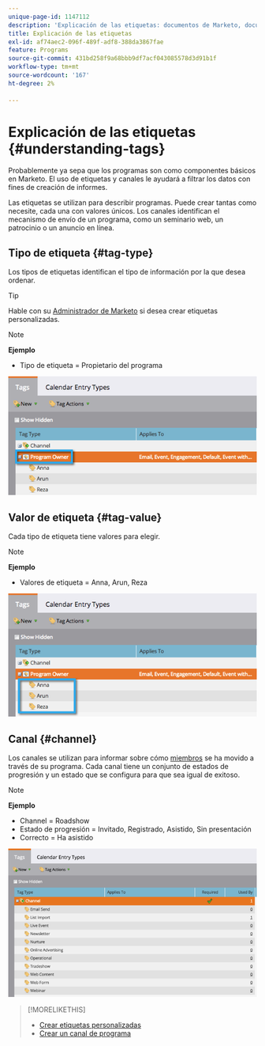 ```yaml
---
unique-page-id: 1147112
description: 'Explicación de las etiquetas: documentos de Marketo, documentación del producto'
title: Explicación de las etiquetas
exl-id: af74aec2-096f-489f-adf8-388da3867fae
feature: Programs
source-git-commit: 431bd258f9a68bbb9df7acf043085578d3d91b1f
workflow-type: tm+mt
source-wordcount: '167'
ht-degree: 2%

---
```


# Explicación de las etiquetas {#understanding-tags}

Probablemente ya sepa que los programas son como componentes básicos en Marketo. El uso de etiquetas y canales le ayudará a filtrar los datos con fines de creación de informes.

Las etiquetas se utilizan para describir programas. Puede crear tantas como necesite, cada una con valores únicos. Los canales identifican el mecanismo de envío de un programa, como un seminario web, un patrocinio o un anuncio en línea.

## Tipo de etiqueta {#tag-type}

Los tipos de etiquetas identifican el tipo de información por la que desea ordenar.

>[!TIP]
>
>Hable con su [Administrador de Marketo](/help/marketo/product-docs/administration/tags/create-custom-tags.md) si desea crear etiquetas personalizadas.

>[!NOTE]
>
>**Ejemplo**
>
>* Tipo de etiqueta = Propietario del programa

![](assets/image2014-9-17-15-3a12-3a46.png)

## Valor de etiqueta {#tag-value}

Cada tipo de etiqueta tiene valores para elegir.

>[!NOTE]
>
>**Ejemplo**
>
>* Valores de etiqueta = Anna, Arun, Reza

![](assets/image2014-9-17-15-3a16-3a8.png)

## Canal {#channel}

Los canales se utilizan para informar sobre cómo [miembros](/help/marketo/product-docs/core-marketo-concepts/programs/creating-programs/understanding-program-membership.md) se ha movido a través de su programa. Cada canal tiene un conjunto de estados de progresión y un estado que se configura para que sea igual de exitoso.

>[!NOTE]
>
>**Ejemplo**
>
>* Channel = Roadshow
>* Estado de progresión = Invitado, Registrado, Asistido, Sin presentación
>* Correcto = Ha asistido

![](assets/image2015-2-5-16-3a57-3a59.png)

>[!MORELIKETHIS]
>
>* [Crear etiquetas personalizadas](/help/marketo/product-docs/administration/tags/create-custom-tags.md)
>* [Crear un canal de programa](/help/marketo/product-docs/administration/tags/create-a-program-channel.md)
